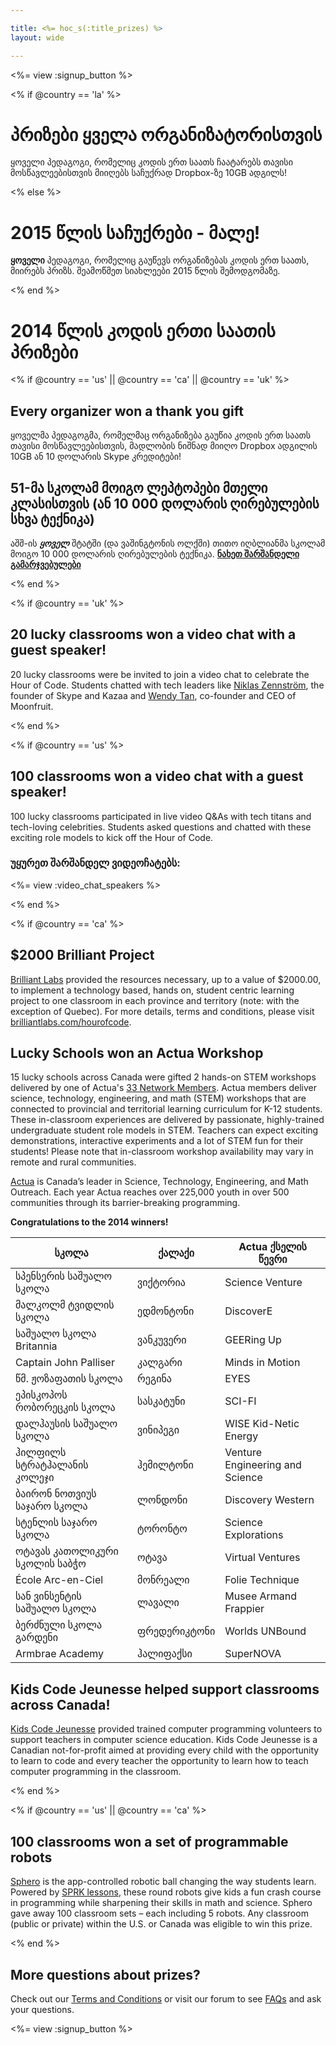 ```yaml
---

title: <%= hoc_s(:title_prizes) %>
layout: wide

---
```


<%= view :signup_button %>

<% if @country == 'la' %>

# პრიზები ყველა ორგანიზატორისთვის

ყოველი პედაგოგი, რომელიც კოდის ერთ საათს ჩაატარებს თავისი მოსწავლეებისთვის მიიღებს საჩუქრად Dropbox-ზე 10GB ადგილს!

<% else %>

# 2015 წლის საჩუქრები - მალე!

**ყოველი** პედაგოგი, რომელიც გაუწევს ორგანიზებას კოდის ერთ საათს, მიირებს პრიზს. შეამოწმეთ სიახლეები 2015 წლის შემოდგომაზე.

<% end %>

# 2014 წლის კოდის ერთი საათის პრიზები

<% if @country == 'us' || @country == 'ca' || @country == 'uk' %> <a id="gift_code"></a>

## Every organizer won a thank you gift

ყოველმა პედაგოგმა, რომელმაც ორგანიზება გაუწია კოდის ერთ საათს თავისი მოსწავლეებისთვის, მადლობის ნიშნად მიიღო Dropbox ადგილის 10GB ან 10 დოლარის Skype კრედიტები!

## 51-მა სკოლამ მოიგო ლეპტოპები მთელი კლასისთვის (ან 10 000 დოლარის ღირებულების სხვა ტექნიკა)

აშშ-ის ***ყოველ*** შტატში (და ვაშინგტონის ოლქში) თითო იღბლიანმა სკოლამ მოიგო 10 000 დოლარის ღირებულების ტექნიკა. [**ნახეთ შარშანდელი გამარჯვებულები**](http://codeorg.tumblr.com/post/104109522378/prize-winners)

<% end %>

<% if @country == 'uk' %>

<a id="video_chat"></a>

## 20 lucky classrooms won a video chat with a guest speaker!

20 lucky classrooms were be invited to join a video chat to celebrate the Hour of Code. Students chatted with tech leaders like [Niklas Zennström](https://www.youtube.com/watch?v=28Uiam6mFeI), the founder of Skype and Kazaa and [Wendy Tan](https://www.youtube.com/watch?v=Xzh54UPe4qg), co-founder and CEO of Moonfruit.

<% end %>

<% if @country == 'us' %>

<a id="video_chat"></a>

## 100 classrooms won a video chat with a guest speaker!

100 lucky classrooms participated in live video Q&As with tech titans and tech-loving celebrities. Students asked questions and chatted with these exciting role models to kick off the Hour of Code.

### უყურეთ შარშანდელ ვიდეოჩატებს:

<%= view :video_chat_speakers %>

<% end %>

<% if @country == 'ca' %>

<a id="brilliant_project"></a>

## $2000 Brilliant Project

[Brilliant Labs](http://brilliantlabs.com/hourofcode) provided the resources necessary, up to a value of $2000.00, to implement a technology based, hands on, student centric learning project to one classroom in each province and territory (note: with the exception of Quebec). For more details, terms and conditions, please visit [brilliantlabs.com/hourofcode](http://brilliantlabs.com/hourofcode).

<a id="actua_workshop"></a>

## Lucky Schools won an Actua Workshop

15 lucky schools across Canada were gifted 2 hands-on STEM workshops delivered by one of Actua's [33 Network Members](http://www.actua.ca/about-members/). Actua members deliver science, technology, engineering, and math (STEM) workshops that are connected to provincial and territorial learning curriculum for K-12 students. These in-classroom experiences are delivered by passionate, highly-trained undergraduate student role models in STEM. Teachers can expect exciting demonstrations, interactive experiments and a lot of STEM fun for their students! Please note that in-classroom workshop availability may vary in remote and rural communities.

[Actua](http://actua.ca/) is Canada’s leader in Science, Technology, Engineering, and Math Outreach. Each year Actua reaches over 225,000 youth in over 500 communities through its barrier-breaking programming.

**Congratulations to the 2014 winners!**

| სკოლა                          | ქალაქი       | Actua ქსელის წევრი              |
| ------------------------------ | ------------ | ------------------------------- |
| სპენსერის საშუალო სკოლა        | ვიქტორია     | Science Venture                 |
| მალკოლმ ტვიდლის სკოლა          | ედმონტონი    | DiscoverE                       |
| საშუალო სკოლა Britannia        | ვანკუვერი    | GEERing Up                      |
| Captain John Palliser          | კალგარი      | Minds in Motion                 |
| წმ. ჟოზაფათის სკოლა            | რეგინა       | EYES                            |
| ეპისკოპოს რობორეცკის სკოლა     | სასკატუნი    | SCI-FI                          |
| დალჰაუსის საშუალო სკოლა        | ვინიპეგი     | WISE Kid-Netic Energy           |
| ჰილფილს სტრატჰალანის კოლეჯი    | ჰემილტონი    | Venture Engineering and Science |
| ბაირონ ნოთვიუს საჯარო სკოლა    | ლონდონი      | Discovery Western               |
| სტენლის საჯარო სკოლა           | ტორონტო      | Science Explorations            |
| ოტავას კათოლიკური სკოლის საბჭო | ოტავა        | Virtual Ventures                |
| École Arc-en-Ciel              | მონრეალი     | Folie Technique                 |
| სან ვინსენტის საშუალო სკოლა    | ლავალი       | Musee Armand Frappier           |
| ბერძნული სკოლა გარდენი         | ფრედერიკტონი | Worlds UNBound                  |
| Armbrae Academy                | ჰალიფაქსი    | SuperNOVA                       |

<a id="kids_code"></a>

## Kids Code Jeunesse helped support classrooms across Canada!

[Kids Code Jeunesse](http://www.kidscodejeunesse.org) provided trained computer programming volunteers to support teachers in computer science education. Kids Code Jeunesse is a Canadian not-for-profit aimed at providing every child with the opportunity to learn to code and every teacher the opportunity to learn how to teach computer programming in the classroom.

<% end %>

<% if @country == 'us' || @country == 'ca' %>

<a id="programmable_robots"></a>

## 100 classrooms won a set of programmable robots

[Sphero](http://www.gosphero.com/) is the app-controlled robotic ball changing the way students learn. Powered by [SPRK lessons](http://www.gosphero.com/education/), these round robots give kids a fun crash course in programming while sharpening their skills in math and science. Sphero gave away 100 classroom sets – each including 5 robots. Any classroom (public or private) within the U.S. or Canada was eligible to win this prize.

<% end %>

<a id="more_questions"></a>

## More questions about prizes?

Check out our [Terms and Conditions](<%= resolve_url('https://code.org/tos') %>) or visit our forum to see [FAQs](http://support.code.org) and ask your questions.

<%= view :signup_button %>